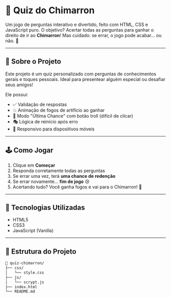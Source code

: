 # 🎉 Quiz do Chimarron

Um jogo de perguntas interativo e divertido, feito com HTML, CSS e JavaScript puro. O objetivo? Acertar todas as perguntas para ganhar o direito de ir ao **Chimarron**! Mas cuidado: se errar, o jogo pode acabar... ou não. 👀

---

## 🧠 Sobre o Projeto

Este projeto é um quiz personalizado com perguntas de conhecimentos gerais e toques pessoais. Ideal para presentear alguém especial ou desafiar seus amigos!

Ele possui:
- ✅ Validação de respostas
- 💥 Animação de fogos de artifício ao ganhar
- 🧩 Modo "Última Chance" com botão troll (difícil de clicar)
- 🎭 Lógica de reinício após erro
- 📱 Responsivo para dispositivos móveis

---

## 🕹️ Como Jogar

1. Clique em **Começar**
2. Responda corretamente todas as perguntas
3. Se errar uma vez, terá **uma chance de redenção**
4. Se errar novamente... **fim de jogo** 😢
5. Acertando tudo? Você ganha fogos e vai para o Chimarron! 🥳

---

## 🚀 Tecnologias Utilizadas

- HTML5
- CSS3
- JavaScript (Vanilla)

---

## 📁 Estrutura do Projeto

```bash
📁 quiz-chimarron/
├── css/
│   └── style.css
├── js/
│   └── scrypt.js
├── index.html
└── README.md
